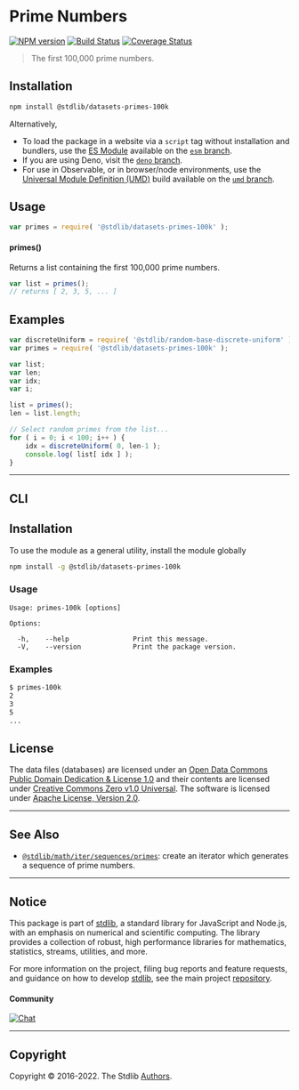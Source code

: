 <!--

@license Apache-2.0

Copyright (c) 2020 The Stdlib Authors.

Licensed under the Apache License, Version 2.0 (the "License");
you may not use this file except in compliance with the License.
You may obtain a copy of the License at

   http://www.apache.org/licenses/LICENSE-2.0

Unless required by applicable law or agreed to in writing, software
distributed under the License is distributed on an "AS IS" BASIS,
WITHOUT WARRANTIES OR CONDITIONS OF ANY KIND, either express or implied.
See the License for the specific language governing permissions and
limitations under the License.

-->

# Prime Numbers

[![NPM version][npm-image]][npm-url] [![Build Status][test-image]][test-url] [![Coverage Status][coverage-image]][coverage-url] <!-- [![dependencies][dependencies-image]][dependencies-url] -->

> The first 100,000 prime numbers.

<section class="installation">

## Installation

```bash
npm install @stdlib/datasets-primes-100k
```

Alternatively,

-   To load the package in a website via a `script` tag without installation and bundlers, use the [ES Module][es-module] available on the [`esm` branch][esm-url].
-   If you are using Deno, visit the [`deno` branch][deno-url].
-   For use in Observable, or in browser/node environments, use the [Universal Module Definition (UMD)][umd] build available on the [`umd` branch][umd-url].

</section>

<section class="usage">

## Usage

```javascript
var primes = require( '@stdlib/datasets-primes-100k' );
```

#### primes()

Returns a list containing the first 100,000 prime numbers.

```javascript
var list = primes();
// returns [ 2, 3, 5, ... ]
```

</section>

<!-- /.usage -->

<section class="examples">

<!-- TODO: more creative example. -->

## Examples

<!-- eslint no-undef: "error" -->

```javascript
var discreteUniform = require( '@stdlib/random-base-discrete-uniform' );
var primes = require( '@stdlib/datasets-primes-100k' );

var list;
var len;
var idx;
var i;

list = primes();
len = list.length;

// Select random primes from the list...
for ( i = 0; i < 100; i++ ) {
    idx = discreteUniform( 0, len-1 );
    console.log( list[ idx ] );
}
```

</section>

<!-- /.examples -->

* * *

<section class="cli">

## CLI

<section class="installation">

## Installation

To use the module as a general utility, install the module globally

```bash
npm install -g @stdlib/datasets-primes-100k
```

</section>

<!-- CLI usage documentation. -->

<section class="usage">

### Usage

```text
Usage: primes-100k [options]

Options:

  -h,    --help                Print this message.
  -V,    --version             Print the package version.
```

</section>

<!-- /.usage -->

<section class="examples">

### Examples

```bash
$ primes-100k
2
3
5
...
```

</section>

<!-- /.examples -->

</section>

<!-- /.cli -->

<!-- <license> -->

## License

The data files (databases) are licensed under an [Open Data Commons Public Domain Dedication & License 1.0][pddl-1.0] and their contents are licensed under [Creative Commons Zero v1.0 Universal][cc0]. The software is licensed under [Apache License, Version 2.0][apache-license].

<!-- </license> -->

<!-- Section for related `stdlib` packages. Do not manually edit this section, as it is automatically populated. -->

<section class="related">

* * *

## See Also

-   <span class="package-name">[`@stdlib/math/iter/sequences/primes`][@stdlib/math/iter/sequences/primes]</span><span class="delimiter">: </span><span class="description">create an iterator which generates a sequence of prime numbers.</span>

</section>

<!-- /.related -->

<!-- Section for all links. Make sure to keep an empty line after the `section` element and another before the `/section` close. -->


<section class="main-repo" >

* * *

## Notice

This package is part of [stdlib][stdlib], a standard library for JavaScript and Node.js, with an emphasis on numerical and scientific computing. The library provides a collection of robust, high performance libraries for mathematics, statistics, streams, utilities, and more.

For more information on the project, filing bug reports and feature requests, and guidance on how to develop [stdlib][stdlib], see the main project [repository][stdlib].

#### Community

[![Chat][chat-image]][chat-url]

---

## Copyright

Copyright &copy; 2016-2022. The Stdlib [Authors][stdlib-authors].

</section>

<!-- /.stdlib -->

<!-- Section for all links. Make sure to keep an empty line after the `section` element and another before the `/section` close. -->

<section class="links">

[npm-image]: http://img.shields.io/npm/v/@stdlib/datasets-primes-100k.svg
[npm-url]: https://npmjs.org/package/@stdlib/datasets-primes-100k

[test-image]: https://github.com/stdlib-js/datasets-primes-100k/actions/workflows/test.yml/badge.svg
[test-url]: https://github.com/stdlib-js/datasets-primes-100k/actions/workflows/test.yml

[coverage-image]: https://img.shields.io/codecov/c/github/stdlib-js/datasets-primes-100k/main.svg
[coverage-url]: https://codecov.io/github/stdlib-js/datasets-primes-100k?branch=main

<!--

[dependencies-image]: https://img.shields.io/david/stdlib-js/datasets-primes-100k.svg
[dependencies-url]: https://david-dm.org/stdlib-js/datasets-primes-100k/main

-->

[umd]: https://github.com/umdjs/umd
[es-module]: https://developer.mozilla.org/en-US/docs/Web/JavaScript/Guide/Modules

[deno-url]: https://github.com/stdlib-js/datasets-primes-100k/tree/deno
[umd-url]: https://github.com/stdlib-js/datasets-primes-100k/tree/umd
[esm-url]: https://github.com/stdlib-js/datasets-primes-100k/tree/esm

[chat-image]: https://img.shields.io/gitter/room/stdlib-js/stdlib.svg
[chat-url]: https://gitter.im/stdlib-js/stdlib/

[stdlib]: https://github.com/stdlib-js/stdlib

[stdlib-authors]: https://github.com/stdlib-js/stdlib/graphs/contributors

[pddl-1.0]: http://opendatacommons.org/licenses/pddl/1.0/

[cc0]: https://creativecommons.org/publicdomain/zero/1.0

[apache-license]: https://www.apache.org/licenses/LICENSE-2.0

<!-- <related-links> -->

[@stdlib/math/iter/sequences/primes]: https://github.com/stdlib-js/math-iter-sequences-primes

<!-- </related-links> -->

</section>

<!-- /.links -->
